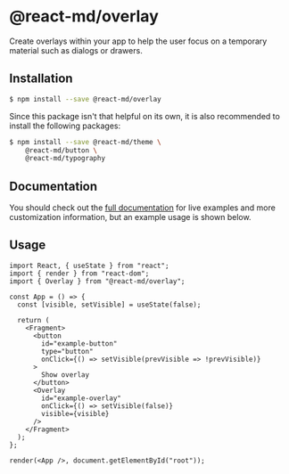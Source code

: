 # @react-md/overlay

Create overlays within your app to help the user focus on a temporary material
such as dialogs or drawers.

## Installation

```sh
$ npm install --save @react-md/overlay
```

Since this package isn't that helpful on its own, it is also recommended to
install the following packages:

```sh
$ npm install --save @react-md/theme \
    @react-md/button \
    @react-md/typography
```

<!-- DOCS_REMOVE -->

## Documentation

You should check out the
[full documentation](https://react-md.dev/packages/overlay) for live examples
and more customization information, but an example usage is shown below.

<!-- DOCS_REMOVE_END -->

<!-- INCLUDING_STYLES -->

## Usage

```tsx
import React, { useState } from "react";
import { render } from "react-dom";
import { Overlay } from "@react-md/overlay";

const App = () => {
  const [visible, setVisible] = useState(false);

  return (
    <Fragment>
      <button
        id="example-button"
        type="button"
        onClick={() => setVisible(prevVisible => !prevVisible)}
      >
        Show overlay
      </button>
      <Overlay
        id="example-overlay"
        onClick={() => setVisible(false)}
        visible={visible}
      />
    </Fragment>
  );
};

render(<App />, document.getElementById("root"));
```
